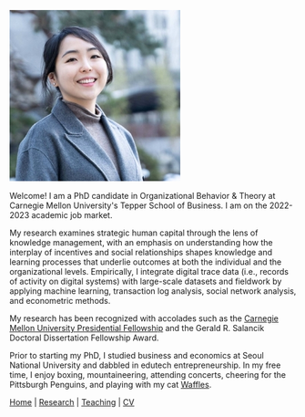 ![Sae-Seul Park](saeseulpark.jpg)

Welcome! I am a PhD candidate in Organizational Behavior & Theory at Carnegie Mellon University's Tepper School of Business. I am on the 2022-2023 academic job market.

My research examines strategic human capital through the lens of knowledge management, with an emphasis on understanding how the interplay of incentives and social relationships shapes knowledge and learning processes that underlie outcomes at both the individual and the organizational levels. Empirically, I integrate digital trace data (i.e., records of activity on digital systems) with large-scale datasets and fieldwork by applying machine learning, transaction log analysis, social network analysis, and econometric methods.

My research has been recognized with accolades such as the [Carnegie Mellon University Presidential Fellowship](https://www.cmu.edu/tepper/news/stories/2021/april/phd-fellowships-awarded.html) and the Gerald R. Salancik Doctoral Dissertation Fellowship Award.

Prior to starting my PhD, I studied business and economics at Seoul National University and dabbled in edutech entrepreneurship. In my free time, I enjoy boxing, mountaineering, attending concerts, cheering for the Pittsburgh Penguins, and playing with my cat [Waffles](WafflesPark.jpg).

[Home](./index.html) | [Research](./research.html) | [Teaching](./teaching.html) | [CV](./CV.html)  
